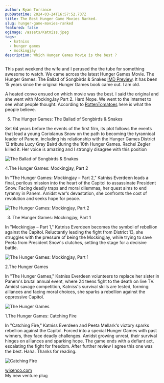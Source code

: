 ```yaml
---
author: Ryan Torrance
pubDatetime: 2024-03-24T16:57:52.737Z
title: The Best Hunger Game Movies Ranked.
slug: hunger-game-movies-ranked
featured: false
ogImage: /assets/Katniss.jpeg
tags:
  - katniss
  - hunger games
  - mockingjay
description: Which Hunger Games Movie is the best ?
---
```


This past weekend the wife and I perused the the tube for something awesome to watch. We came across the latest Hunger Games Movie. The Hunger Games: The Ballad of Songbirds & Snakes [IMD Preview](https://www.imdb.com/title/tt10545296/). It has been 15 years since the original Hunger Games book came out. I am old.

A heated convo ensued on which movie was the best. I said the original and she went with MockingJay Part 2. Hard Nope. We went to the internet to see what people thought. According to [RottenTomatoes](https://wwww.rottentomatoes.com) here is what the people believe.

5. The Hunger Games: The Ballad of Songbirds & Snakes

Set 64 years before the events of the first film, its plot follows the events that lead a young Coriolanus Snow on the path to becoming the tyrannical leader of Panem, including his relationship with the Hunger Games District 12 tribute Lucy Gray Baird during the 10th Hunger Games. Rachel Zegler killed it. Her voice is amazing and I strongly disagree with this position

![The Ballad of Songbirds & Snakes](@assets/images/TheBallad.jpeg)

4.The Hunger Games: Mockingjay, Part 2

In "The Hunger Games: Mockingjay – Part 2," Katniss Everdeen leads a final, perilous mission into the heart of the Capitol to assassinate President Snow. Facing deadly traps and moral dilemmas, her quest aims to end tyranny in Panem. Amidst war's devastation, she confronts the cost of revolution and seeks hope for peace.

![The Hunger Games: Mockingjay, Part 2](@assets/images/MockingjayPart2.jpeg)

3. The Hunger Games: Mockingjay, Part 1

In "Mockingjay – Part 1," Katniss Everdeen becomes the symbol of rebellion against the Capitol. Reluctantly leading the fight from District 13, she struggles with the pressure of being the Mockingjay, while trying to save Peeta from President Snow's clutches, setting the stage for a decisive battle.

![The Hunger Games: Mockingjay, Part 1](@assets/images/MockingJayPart1.jpeg)

2.The Hunger Games

In "The Hunger Games," Katniss Everdeen volunteers to replace her sister in Panem's brutal annual event, where 24 teens fight to the death on live TV. Amidst savage competition, Katniss's survival skills are tested, forming alliances and facing moral choices, she sparks a rebellion against the oppressive Capitol.

![The Hunger Games](@assets/images/HungerGames.jpeg)

1.The Hunger Games: Catching Fire

In "Catching Fire," Katniss Everdeen and Peeta Mellark's victory sparks rebellion against the Capitol. Forced into a special Hunger Games with past winners, they face deadly challenges. Amidst growing unrest, their survival hinges on alliances and sparking hope. The game ends with a defiant act, escalating the fight for freedom. After further review I agree this one was the best. Haha. Thanks for reading.

![Catching Fire](@assets/images/Katniss.jpeg)

[wixenco.com](https://wixenco.com)
<br/>
My new venture plug
